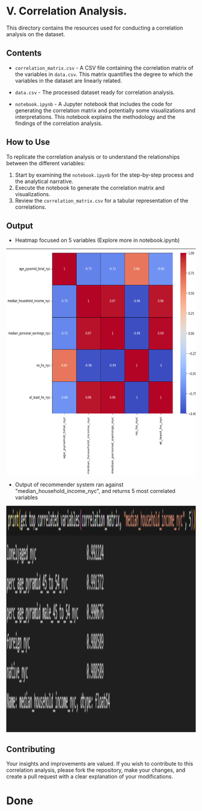 # V. Correlation Analysis.

This directory contains the resources used for conducting a correlation analysis on the dataset.

## Contents

- `correlation_matrix.csv` - A CSV file containing the correlation matrix of the variables in `data.csv`. This matrix quantifies the degree to which the variables in the dataset are linearly related.

- `data.csv` - The processed dataset ready for correlation analysis.

- `notebook.ipynb` - A Jupyter notebook that includes the code for generating the correlation matrix and potentially some visualizations and interpretations. This notebook explains the methodology and the findings of the correlation analysis.

## How to Use

To replicate the correlation analysis or to understand the relationships between the different variables:

1. Start by examining the `notebook.ipynb` for the step-by-step process and the analytical narrative.
2. Execute the notebook to generate the correlation matrix and visualizations.
3. Review the `correlation_matrix.csv` for a tabular representation of the correlations.


## Output
- Heatmap focused on 5 variables (Explore more in notebook.ipynb)
<img src="./images/heatmap-5var.png" width="600" height="600" />

- Output of recommender system ran against "median_household_income_nyc", and returns 5 most correlated variables
<img src="./images/output.png" width="600" height="600" />

## Contributing

Your insights and improvements are valued. If you wish to contribute to this correlation analysis, please fork the repository, make your changes, and create a pull request with a clear explanation of your modifications.

# Done 
